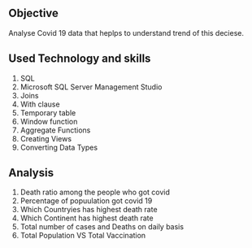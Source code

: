 
## Objective

Analyse Covid 19 data that heplps to understand trend of this deciese.


## Used Technology and skills

1. SQL
2. Microsoft SQL Server Management Studio
3. Joins
4. With clause
5. Temporary table
6. Window function
7. Aggregate Functions
8. Creating Views
9. Converting Data Types




## Analysis 

1. Death ratio among the people who got covid
2. Percentage of popuulation got covid 19
3. Which Countryies has highest death rate
4. Which Continent has highest death rate 
5. Total number of cases and Deaths on daily basis
6. Total Population VS Total Vaccination
